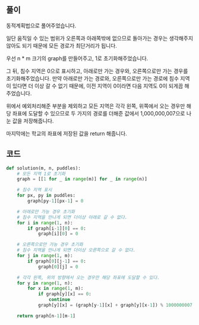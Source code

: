 ## 풀이

동적계획법으로 풀어주었습니다.

일단 움직일 수 있는 범위가 오른쪽과 아래쪽밖에 없으므로 돌아가는 경우는 생각해주지 않아도 되기 때문에 모든 경로가 최단거리가 됩니다.

우선 n \* m 크기의 graph를 만들어주고, 1로 초기화해주었습니다.

그 뒤, 침수 지역은 0으로 표시하고, 아래로만 가는 경우와, 오른쪽으로만 가는 경우를 초기화해주었습니다. 만약 아래로만 가는 경로와, 오른쪽으로만 가는 경로에 침수 지역이 있다면 더 이상 갈 수 없기 때문에, 이전 지역이 0이라면 다음 지역도 0이 되게끔 해주었습니다.

위에서 예외처리해준 부분을 제외하고 모든 지역은 각각 왼쪽, 위쪽에서 오는 경우만 해당 좌표에 도달할 수 있으므로 두 가지의 경로를 더해준 값에서 1,000,000,007으로 나눈 값을 저장해줍니다.

마지막에는 학교의 좌표에 저장된 값을 return 해줍니다.

## 코드

```python
def solution(m, n, puddles):
    # 모든 지역 1로 초기화
    graph = [[1 for _ in range(m)] for _ in range(n)]

    # 침수 지역 표시
    for px, py in puddles:
        graph[py-1][px-1] = 0

    # 아래로만 가능 경우 초기화
    # 침수 지역을 만나게 되면 더이상 아래로 갈 수 없다.
    for i in range(1, n):
        if graph[i-1][0] == 0:
            graph[i][0] = 0

    # 오른쪽으로만 가능 경우 초기화
    # 침수 지역을 만나게 되면 더이상 오른쪽으로 갈 수 없다.
    for j in range(1, m):
        if graph[0][j-1] == 0:
            graph[0][j] = 0

    # 각각 왼쪽, 위의 방향에서 오는 경우만 해당 좌표에 도달할 수 있다.
    for y in range(1, n):
        for x in range(1, m):
            if graph[y][x] == 0:
                continue
            graph[y][x] = (graph[y-1][x] + graph[y][x-1]) % 1000000007

    return graph[n-1][m-1]
```
